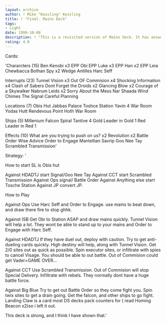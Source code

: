 ```yaml
---
layout: archive
author: ! Mike "Kessling" Kessling
title: ! "Final- Mains Deck"
tags:
- Light
date: 1999-10-08
description: ! "This is a revisited version of Mains Deck. It has answers for everything, and can beat down with ease."
rating: 4.0
---
```

Cards: 

'Chararcters (15)
Ben Kenobi x3
EPP Obi
EPP Luke x3
EPP Han x2
EPP Leia
Chewbacca
Bothan Spy x2
Wedge Antilles
Harc Seff

Interrupts (23)
Tunnel Vision x3
Out OF Commision x4
Shocking Information x4
Clash of Sabers
Dont Forget the Droids x2
Glancing Blow x2
Courage of a Skywalker
Nabrum Leids x2
Sorry About the Mess
Nar Shaada Wind Chimes
The Signal
Careful Planning

Locations (7)
Obis Hut
Jabbas Palace
Toshce Station
Yavin 4 War Room
Yodas Hutt
Rendevous Point
Hoth War Room

Ships (5)
Millenium Falcon
Spiral
Tantive 4
Gold Leader in Gold 1
Red Leader in Red 1

Effects (10)
What are you trying to push on us? x2
Revolution x2
Battle Order
Wise Advice
Order to Engage
Mantellian Savrip
Goo Nee Tay
Scrambled Transmission'

Strategy: '

How to start
SL is Obis hut

Against HDADTJ start Signal/Goo Nee Tay
Against CCT start Scrambled Transmission
Against Ops signal/ Battle Order
Against Anything else start Tosche Station
Against JP convert JP.

How to Play

Against Ops
Use Harc Seff and Order to Engage. use mains to beat down, and draw there fire to stop ghhk.

Against ISB
Get Obi to Station ASAP and draw mains quickly. Tunnel Vision will help a lot. They wont be able to stand up to your mains and Order to Engage with Harc Seff.

Against HDADTJ
If they have duel out, deploy with caution. Try to get anti-dueling cards quickly. High destiny will help, along with Tunnel Vision. Get 2/0 sites out as quick as possible. Spin executor sites, or infiltrate with spies to cancel Visage. You should be able to out battle. Out of Commision could get Vader=GAME OVER...

Against CCT Use Scrambled Transmission. Out of Commision will stop Special Delivery. Infiltrate with rebels. They normally dont have a huge battle force.

Against Big Blue Try to get out Battle Order so they come fight you. Spin twix sites to get a drain going. Get the falcon, and other ships to go fight. Landing Claw is a card most DS decks pack counters for ( read Homing Beacon x2)so i left it out.

This deck is strong, and I think I have shown that.'